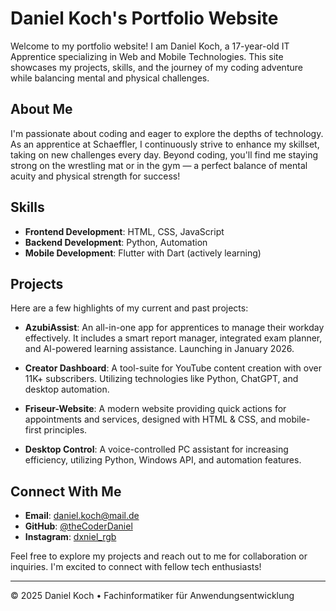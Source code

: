 # Daniel Koch's Portfolio Website

Welcome to my portfolio website! I am Daniel Koch, a 17-year-old IT Apprentice specializing in Web and Mobile Technologies. This site showcases my projects, skills, and the journey of my coding adventure while balancing mental and physical challenges.

## About Me

I'm passionate about coding and eager to explore the depths of technology. As an apprentice at Schaeffler, I continuously strive to enhance my skillset, taking on new challenges every day. Beyond coding, you'll find me staying strong on the wrestling mat or in the gym — a perfect balance of mental acuity and physical strength for success!

## Skills

- **Frontend Development**: HTML, CSS, JavaScript
- **Backend Development**: Python, Automation
- **Mobile Development**: Flutter with Dart (actively learning)

## Projects

Here are a few highlights of my current and past projects:

- **AzubiAssist**: An all-in-one app for apprentices to manage their workday effectively. It includes a smart report manager, integrated exam planner, and AI-powered learning assistance. Launching in January 2026.
  
- **Creator Dashboard**: A tool-suite for YouTube content creation with over 11K+ subscribers. Utilizing technologies like Python, ChatGPT, and desktop automation.

- **Friseur-Website**: A modern website providing quick actions for appointments and services, designed with HTML & CSS, and mobile-first principles.

- **Desktop Control**: A voice-controlled PC assistant for increasing efficiency, utilizing Python, Windows API, and automation features.

## Connect With Me

- **Email**: daniel.koch@mail.de
- **GitHub**: [@theCoderDaniel](https://github.com/theCoderDaniel)
- **Instagram**: [dxniel_rgb](https://instagram.com/dxniel_rgb)

Feel free to explore my projects and reach out to me for collaboration or inquiries. I'm excited to connect with fellow tech enthusiasts!

---

© 2025 Daniel Koch • Fachinformatiker für Anwendungsentwicklung
